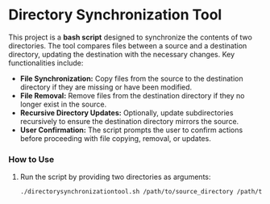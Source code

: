 # Directory Synchronization Tool

This project is a **bash script** designed to synchronize the contents of two directories. The tool compares files between a source and a destination directory, updating the destination with the necessary changes. Key functionalities include:

- **File Synchronization:** Copy files from the source to the destination directory if they are missing or have been modified.
- **File Removal:** Remove files from the destination directory if they no longer exist in the source.
- **Recursive Directory Updates:** Optionally, update subdirectories recursively to ensure the destination directory mirrors the source.
- **User Confirmation:** The script prompts the user to confirm actions before proceeding with file copying, removal, or updates.

### How to Use
1. Run the script by providing two directories as arguments:
   ```bash
   ./directorysynchronizationtool.sh /path/to/source_directory /path/to/destination_directory
